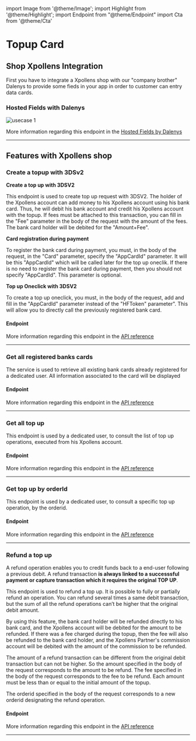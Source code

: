 import Image from '@theme/Image';
import Highlight from '@theme/Highlight';
import Endpoint from "@theme/Endpoint"
import Cta from '@theme/Cta'

# Topup Card


## Shop Xpollens Integration

First you have to integrate a Xpollens shop with our "company brother" Dalenys to provide some fieds in your app in order to customer can entry data cards.

### Hosted Fields with Dalenys

<Image src="docs/PayOUT_HostedFields.png" alt="usecase 1"/>

More information regarding this endpoint in the [Hosted Fields by Dalenys](https://developer.dalenys.com/integration-modes/hosted-fields.html)

---

## Features with Xpollens shop

### Create a topup with 3DSv2

**Create a top up with 3DSV2**

This endpoint is used to create top up request with 3DSV2. The holder of the Xpollens account can add money to his Xpollens account using his bank card. Thus, he will debit his bank account and credit his Xpollens account with the topup.
If fees must be attached to this transaction, you can fill in the "Fee" parameter in the body of the request with the amount of the fees. The bank card holder will be debited for the "Amount+Fee".

**Card registration during payment**

To register the bank card during payment, you must, in the body of the request, in the "Card" parameter, specify the "AppCardId" parameter. It will be this "AppCardId" which will be called later for the top up oneclik. If there is no need to register the bank card during payment, then you should not specify "AppCardId". This parameter is optional.

**Top up Oneclick with 3DSV2**

To create a top up oneclick, you must, in the body of the request, add and fill in the "AppCardId" parameter instead of the "HFToken" parameter". This will allow you to directly call the previously registered bank card.

#### Endpoint

More information regarding this endpoint in the [API reference](/api/Core)

<Endpoint apiUrl="/v1.0/migrationProxy" path="/api/v1.1/payins/cardpayments" method="post"/>

---

### Get all registered banks cards
  
The service is used to retrieve all existing bank cards already registered for a dedicated user. All information associated to the card will be displayed

#### Endpoint

More information regarding this endpoint in the [API reference](/api/Core)

<Endpoint apiUrl="/v1.0/migrationProxy" path="/api/v1.1/users/{userid}/cards/registered" method="get"/>

---

### Get all top up
  
This endpoint is used by a dedicated user, to consult the list of top up operations, executed from his Xpollens account.

#### Endpoint

More information regarding this endpoint in the [API reference](/api/Core)

<Endpoint apiUrl="/v1.0/migrationProxy" path="/api/v1.1/users/{userid}/payins/cardpayments" method="get"/>

---

### Get top up by orderId
  
This endpoint is used by a dedicated user, to consult a specific top up operation, by the orderid.

#### Endpoint

More information regarding this endpoint in the [API reference](/api/Core)

<Endpoint apiUrl="/v1.0/migrationProxy" path="/api/v1.1/users/{userid}/payins/cardpayments/{id}" method="get"/>

---

### Refund a top up
  
A refund operation enables you to credit funds back to a end-user following a previous debit. A refund transaction **is always linked to a successsful payment or capture transaction which it requires the original TOP UP**.

This endpoint is used to refund a top up. It is possible to fully or partially refund an operation. You can refund several times a same debit transaction, but the sum of all the refund operations can’t be higher that the original debit amount.

By using this feature, the bank card holder will be refunded directly to his bank card, and the Xpollens account will be debited for the amount to be refunded. If there was a fee charged during the topup, then the fee will also be refunded to the bank card holder, and the Xpollens Partner's commission account will be debited with the amount of the commission to be refunded.

The amount of a refund transaction can be different from the original debit transaction but can not be higher. So the amount specified in the body of the request corresponds to the amount to be refund. The fee specified in the body of the request corresponds to the fee to be refund. Each amount must be less than or equal to the initial amount of the topup. 

The orderid specified in the body of the request corresponds to a new orderid designating the refund operation.

#### Endpoint

More information regarding this endpoint in the [API reference](/api/Core)

<Endpoint apiUrl="/v1.0/migrationProxy" path="/api/v1.1/users/{userid}/payins/cardpayments/{id}/payments/{paymentid}/refunds" method="post"/>

---

<Cta
  context="doc"
  ui="button"
  link="/api/Core"
  label="Try it out"
/>
